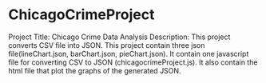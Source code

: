 # ChicagoCrimeProject
Project Title: Chicago Crime Data Analysis
Description: This project converts CSV file into JSON. This project contain three json file(lineChart.json, barChart.json, pieChart.json). It contain one javascript file for converting CSV to JSON (chicagocrimeProject.js). It also contain the html file that plot the graphs of the generated JSON. 
